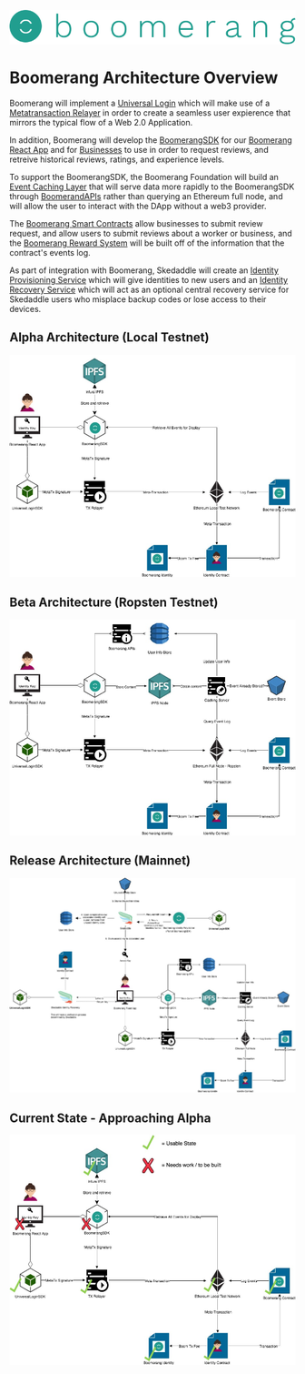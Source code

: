 ![Boomerang Logo](https://github.com/BoomerangProject/boomerang-wiki/blob/master/images/logo.png "Boomerang Logo")
# Boomerang Architecture Overview
Boomerang will implement a [Universal Login](https://github.com/BoomerangProject/boomerang-wiki/blob/master/architecture/UniversalLogin.md) which will make use of a [Metatransaction Relayer](https://github.com/BoomerangProject/boomerang-wiki/blob/master/architecture/MetaTransactionRelayer.md) in order to create a seamless user expierence that mirrors the typical flow of a Web 2.0 Application.

In addition, Boomerang will develop the [BoomerangSDK](https://github.com/BoomerangProject/boomerang/blob/master/boomerang-sdk/README.md) for our [Boomerang React App]() and for [Businesses](https://github.com/BoomerangProject/boomerang-wiki/blob/master/architecture/BusinessIntegration.md) to use in order to request reviews, and retreive historical reviews, ratings, and experience levels.

To support the BoomerangSDK, the Boomerang Foundation will build an [Event Caching Layer](https://github.com/BoomerangProject/boomerang-wiki/blob/master/architecture/CachingService.md) that will serve data more rapidly to the BoomerangSDK through [BoomerandAPIs]() rather than querying an Ethereum full node, and will allow the user to interact with the DApp without a web3 provider.

The [Boomerang Smart Contracts](https://github.com/BoomerangProject/boomerang/blob/master/boomerang-contracts/README.md) allow businesses to submit review request, and allow users to submit reviews about a worker or business, and the [Boomerang Reward System]() will be built off of the information that the contract's events log.

As part of integration with Boomerang, Skedaddle will create an [Identity Provisioning Service]() which will give identities to new users and an [Identity Recovery Service]() which will act as an optional central recovery service for Skedaddle users who misplace backup codes or lose access to their devices.

## Alpha Architecture (Local Testnet)
![Alpha Boomerang Architecture](imgs/AlphaBoomerangArchitecture.jpg "Alpha Boomerang Architecture Diagram")

## Beta Architecture (Ropsten Testnet)
![Beta Boomerang Architecture](imgs/BetaBoomerangArchitecture.jpg "Beta Boomerang Architecture Diagram")

## Release Architecture (Mainnet)
![Boomerang Architecture](imgs/BoomerangArchitecture.jpg "Boomerang Architecture Diagram")

## Current State - Approaching Alpha
![Boomerang Architecture Progress](imgs/BoomerangArchitectureProgress.jpg "Boomerang Architecture Progress Diagram")

